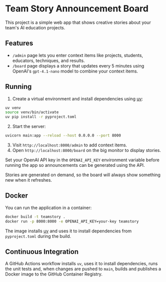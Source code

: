 # Team Story Announcement Board

This project is a simple web app that shows creative stories about your team's AI education projects.

## Features
- `/admin` page lets you enter context items like projects, students, educators, techniques, and results.
- `/board` page displays a story that updates every 5 minutes using OpenAI's `gpt-4.1-nano` model to combine your context items.

## Running

1. Create a virtual environment and install dependencies using [uv](https://github.com/astral-sh/uv):

```bash
uv venv
source venv/bin/activate
uv pip install -r pyproject.toml
```

2. Start the server:

```bash
uvicorn main:app --reload --host 0.0.0.0 --port 8000
```

3. Visit `http://localhost:8000/admin` to add context items.
4. Open `http://localhost:8000/board` on the big monitor to display stories.

Set your OpenAI API key in the `OPENAI_API_KEY` environment variable before running the app so announcements can be generated using the API.

Stories are generated on demand, so the board will always show something new when it refreshes.

## Docker

You can run the application in a container:

```bash
docker build -t teamstory .
docker run -p 8000:8000 -e OPENAI_API_KEY=your-key teamstory
```

The image installs [uv](https://github.com/astral-sh/uv) and uses it to install
dependencies from `pyproject.toml` during the build.

## Continuous Integration

A GitHub Actions workflow installs `uv`, uses it to install dependencies, runs the unit tests and, when changes are pushed to `main`, builds and publishes a Docker image to the GitHub Container Registry.
